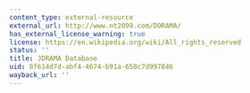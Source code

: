 ```yaml
---
content_type: external-resource
external_url: http://www.nt2099.com/DORAMA/
has_external_license_warning: true
license: https://en.wikipedia.org/wiki/All_rights_reserved
status: ''
title: JDRAMA Database
uid: 8f614d7d-abf4-4674-b91a-658c7d997846
wayback_url: ''
---
```

